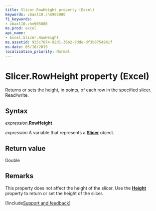 ```yaml
---
title: Slicer.RowHeight property (Excel)
keywords: vbaxl10.chm905080
f1_keywords:
- vbaxl10.chm905080
ms.prod: excel
api_name:
- Excel.Slicer.RowHeight
ms.assetid: 925c7874-92d1-36b2-9dde-df3b8754961f
ms.date: 05/16/2019
localization_priority: Normal
---
```



# Slicer.RowHeight property (Excel)

Returns or sets the height, in [points](../language/glossary/vbe-glossary.md#point), of each row in the specified slicer. Read/write.


## Syntax

_expression_.**RowHeight**

_expression_ A variable that represents a **[Slicer](Excel.Slicer.md)** object.


## Return value

Double


## Remarks

This property does not affect the height of the slicer. Use the **[Height](Excel.Slicer.Height.md)** property to return or set the height of the slicer.



[!include[Support and feedback](~/includes/feedback-boilerplate.md)]
